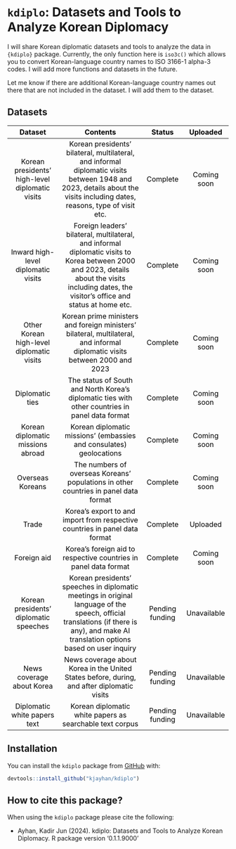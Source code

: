 
# `kdiplo`: Datasets and Tools to Analyze Korean Diplomacy

<!-- badges: start -->
<!-- ## Downloads - GitHub (All Releases)
[![Github All Releases](https://img.shields.io/github/downloads/kjayhan/kdiplo/total)]()  
&#10;## Hits
[![HitCount](https://img.shields.io/jsdelivr/gh/hm/kjayhan/kdiplo)]()
[![R-CMD-check](https://github.com/kjayhan/kdiplo/actions/workflows/R-CMD-check.yaml/badge.svg)](https://github.com/kjayhan/kdiplo/actions/workflows/R-CMD-check.yaml) -->
<!-- badges: end -->

I will share Korean diplomatic datasets and tools to analyze the data in
`{kdiplo}` package. Currently, the only function here is `iso3c()` which
allows you to convert Korean-language country names to ISO 3166-1
alpha-3 codes. I will add more functions and datasets in the future.

Let me know if there are additional Korean-language country names out
there that are not included in the dataset. I will add them to the
dataset.

## Datasets

<table class="table table-striped" style="color: black; width: auto !important; margin-left: auto; margin-right: auto;">
<thead>
<tr>
<th style="text-align:center;">
Dataset
</th>
<th style="text-align:center;">
Contents
</th>
<th style="text-align:center;">
Status
</th>
<th style="text-align:center;">
Uploaded
</th>
</tr>
</thead>
<tbody>
<tr>
<td style="text-align:center;">
Korean presidents’ high-level diplomatic visits
</td>
<td style="text-align:center;">
Korean presidents’ bilateral, multilateral, and informal diplomatic
visits between 1948 and 2023, details about the visits including dates,
reasons, type of visit etc.
</td>
<td style="text-align:center;">
Complete
</td>
<td style="text-align:center;">
Coming soon
</td>
</tr>
<tr>
<td style="text-align:center;">
Inward high-level diplomatic visits
</td>
<td style="text-align:center;">
Foreign leaders’ bilateral, multilateral, and informal diplomatic visits
to Korea between 2000 and 2023, details about the visits including
dates, the visitor’s office and status at home etc.
</td>
<td style="text-align:center;">
Complete
</td>
<td style="text-align:center;">
Coming soon
</td>
</tr>
<tr>
<td style="text-align:center;">
Other Korean high-level diplomatic visits
</td>
<td style="text-align:center;">
Korean prime ministers and foreign ministers’ bilateral, multilateral,
and informal diplomatic visits between 2000 and 2023
</td>
<td style="text-align:center;">
Complete
</td>
<td style="text-align:center;">
Coming soon
</td>
</tr>
<tr>
<td style="text-align:center;">
Diplomatic ties
</td>
<td style="text-align:center;">
The status of South and North Korea’s diplomatic ties with other
countries in panel data format
</td>
<td style="text-align:center;">
Complete
</td>
<td style="text-align:center;">
Coming soon
</td>
</tr>
<tr>
<td style="text-align:center;">
Korean diplomatic missions abroad
</td>
<td style="text-align:center;">
Korean diplomatic missions’ (embassies and consulates) geolocations
</td>
<td style="text-align:center;">
Complete
</td>
<td style="text-align:center;">
Coming soon
</td>
</tr>
<tr>
<td style="text-align:center;">
Overseas Koreans
</td>
<td style="text-align:center;">
The numbers of overseas Koreans’ populations in other countries in panel
data format
</td>
<td style="text-align:center;">
Complete
</td>
<td style="text-align:center;">
Coming soon
</td>
</tr>
<tr>
<td style="text-align:center;">
Trade
</td>
<td style="text-align:center;">
Korea’s export to and import from respective countries in panel data
format
</td>
<td style="text-align:center;">
Complete
</td>
<td style="text-align:center;">
Uploaded
</td>
</tr>
<tr>
<td style="text-align:center;">
Foreign aid
</td>
<td style="text-align:center;">
Korea’s foreign aid to respective countries in panel data format
</td>
<td style="text-align:center;">
Complete
</td>
<td style="text-align:center;">
Coming soon
</td>
</tr>
<tr>
<td style="text-align:center;">
Korean presidents’ diplomatic speeches
</td>
<td style="text-align:center;">
Korean presidents’ speeches in diplomatic meetings in original language
of the speech, official translations (if there is any), and make AI
translation options based on user inquiry
</td>
<td style="text-align:center;">
Pending funding
</td>
<td style="text-align:center;">
Unavailable
</td>
</tr>
<tr>
<td style="text-align:center;">
News coverage about Korea
</td>
<td style="text-align:center;">
News coverage about Korea in the United States before, during, and after
diplomatic visits
</td>
<td style="text-align:center;">
Pending funding
</td>
<td style="text-align:center;">
Unavailable
</td>
</tr>
<tr>
<td style="text-align:center;">
Diplomatic white papers text
</td>
<td style="text-align:center;">
Korean diplomatic white papers as searchable text corpus
</td>
<td style="text-align:center;">
Pending funding
</td>
<td style="text-align:center;">
Unavailable
</td>
</tr>
</tbody>
</table>

## Installation

You can install the `kdiplo` package from [GitHub](https://github.com/)
with:

``` r
devtools::install_github("kjayhan/kdiplo")
```

## How to cite this package?

When using the `kdiplo` package please cite the following:

- Ayhan, Kadir Jun (2024). kdiplo: Datasets and Tools to Analyze Korean
  Diplomacy. R package version ‘0.1.1.9000’
